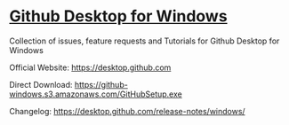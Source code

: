 # [Github Desktop for Windows](https://github.com/Bluscream/Github-Desktop)
Collection of issues, feature requests and Tutorials for Github Desktop for Windows

Official Website: https://desktop.github.com

Direct Download: https://github-windows.s3.amazonaws.com/GitHubSetup.exe

Changelog: https://desktop.github.com/release-notes/windows/
